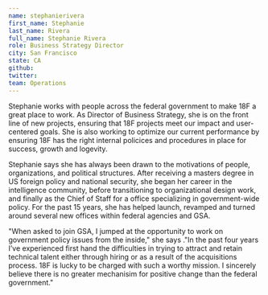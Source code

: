 ```yaml
---
name: stephanierivera
first_name: Stephanie
last_name: Rivera
full_name: Stephanie Rivera
role: Business Strategy Director
city: San Francisco
state: CA
github:
twitter:
team: Operations
---
```


Stephanie works with people across the federal government to make 18F a great place to work. As Director of Business Strategy, she is on the front line of new projects, ensuring that 18F projects meet our impact and user-centered goals.   She is also working to optimize our current performance by ensuring 18F has the right internal policices and procedures in place for success, growth and logevity. 

Stephanie says she has always been drawn to the motivations of people, organizations, and political structures. After receiving a masters degree in US foreign policy and national security, she began her career in the intelligence community, before transitioning to organizational design work, and finally as the Chief of Staff for a office specializing in government-wide policy. For the past 15 years, she has helped launch, revamped and turned around several new offices within federal agencies and GSA.

"When asked to join GSA, I jumped at the opportunity to work on government policy issues from the inside," she says ."In the past four years I’ve experienced first hand the difficulties in trying to attract and retain technical talent either through hiring or as a result of the acquisitions process.  18F is lucky to be charged with such a worthy mission. I sincerely believe there is no greater mechanisim for positive change than the federal government."
